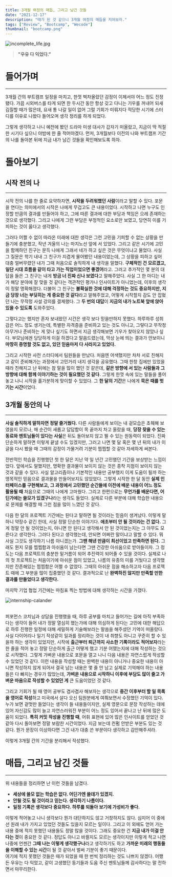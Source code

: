 ```yaml
---
title: 3개월 여정의 매듭, 그리고 남긴 것들
date: "2021-12-17"
description: "때가 된 것 같으니 3개월 여정의 매듭을 지어보자."
tags: ["Review", "Bootcamp", "Wecode"]
thumbnail: "bootcamp.png"
---
```


![incomplete_life.jpg](/images/posts/bootcamp-review/incomplete_life.jpg)

> **"우유 다 익었다."**

# 들어가며

---

3개월 간의 부트캠프 일정을 마치고, 한껏 벅차올랐던 감정이 이제서야 어느 정도 진정됐다. 가끔 시외버스를 타게 되면 한 두시간 동안 항상 갖고 다니는 기우를 꺼내어 되새김질할 때가 많은데, 요새 통 나갈 일이 없어 그럴 기회가 미뤄지다 적당한 시기에 스터디를 이유로 나왔다 들어오며 생각 정리를 하게 되었다.

그렇게 생각하고 나니 예전에 봤던 드라마 미생 대사가 갑자기 떠올랐고, 지금이 딱 적절한 시기다 싶으니 야밤에 한 줄 적어야겠다. 먼저, 3개월보다 이전의 나와 부트캠프 기간의 나를 돌아본 뒤에 지금 내가 남긴 것들을 확인해보도록 하자.
</br>

# 돌아보기

## 시작 전의 나

---

시작 전의 나를 한 줄로 요약하자면, **시작을 두려워했던 사람**이라고 말할 수 있다. 포문을 연다는 의미에서의 시작은 나에게 무겁고도 큰 내용이었다. 시작하고 나면 누구도 인정할 만큼의 결과를 만들어야 하고, 그에 따른 결과에 대한 부담과 책임은 으레 존재하는 것으로 생각했다. 그리고 나에게 그런 부담은 부정적인 요소로만 보였고, 당연히 이를 기피하는 것이 옳다고 생각했다.

그러다 어쩔 수 없이 따라온 미래에 대한 생각은 그런 고민을 기피할 수 없는 상황을 만들기에 충분했고, 작년 겨울의 나는 마지노선 앞에 서 있었다. 그리고 같은 시기에 고민을 함께하던 친구는 문득 나에게 그래서 네가 하고 싶은 것은 무엇이냐고 물었다. 사실 그 질문은 학기 내내 그 친구가 지겹게 물어봤던 내용이었는데, 그 상황을 피하고 싶어 대충 얼버무렸던 내가 그때 처음으로 솔직하게 내 생각을 말했다. **구체적인 건 모르겠고, 일단 시대 흐름을 같이 타고 가는 직업이었으면 좋겠어**라고. 그러고 추가적인 몇 분의 대답을 들은 그 친구는 내게 **방금 너 진짜 신나 보였다**고 말해주었다. 사실 그 한 마디는 내가 해당 분야에 잘 맞을 것 같다는 객관적인 평가나 인사이트가 아니었는데, 이후의 생각이 정말 명확해졌다. 더불어 그 친구는 **불확실한 것에 대해 걱정하는 것도 중요하지만, 지금 당장 너는 부딪히는 게 중요한 것 같다**라고 말해주었고, 어떻게 시작할지 감도 안 잡혔던 나는 무작정 사설 강의를 결제했다. 그 **두 번의 대답**이 **지금의 내가 노트북 앞에 앉아있을 수 있도록** 도와주었다.

그렇다고는 했지만 혼자 보내왔던 시간은 생각 보다 믿을만하지 못했다. 하루하루 성취감은 어느 정도 생기는데, 특별한 자격증을 준비하고 있는 것도 아니고, 그렇다고 무작정 아무거나 준비하는 게 맞나 싶기도 하면서 지금 생각해보면 기우가 찾아오지 않았나 싶다. 부모님에겐 당당하게 이걸 하겠다고 말씀드렸는데, 막상 눈에 띄는 결과가 안보이니 **마땅히 증명할 것도 없고, 있던 믿음마저 다 사라지고 있었다.**

그리고 시작한 사전 스터디에서 팀원들을 만났다. 처음엔 어색했지만 차차 서로 친해지고 같이 준비해가는 과정에서 고민거리 내지 생각을 공유했다. 그때 한창 집에만 있었을 때라 친해지고 난 뒤에는 참 말을 많이 했던 것 같은데, **같은 방향에 서 있는 사람들과 그 방향에 대해 함께 이야기하는 것이 필요했던 것 같다.** 그렇게 한껏 속에 있는 말들을 풀어 놓고 나니 시작을 홀가분하게 맞이할 수 있었다. 그 **한 달의 기간**은 나에게 **묵은 때를 벗기는 시간**이었다.

## 3개월 동안의 나

---

**사실 솔직하게 말하자면 정말 즐거웠다.** 다른 사람들에게 보이는 내 겉모습은 초췌해 보였을지 모르나, 매 순간이 새롭고 답답함이 목 끝까지 차고 올랐을 때, **당장 찾을 수 있는 동료와 멘토님들이 있다는 사실**은 뒤도 돌아보지 않고 뛸 수 있는 원동력이 되었다. 진짜 단순하게 말하면 이렇게 끝낼 수도 있겠지만, 그러고 나면 몇 달 혹은 몇 년 뒤의 내가 이 글을 다시 봤을 때 그때의 감정이 가물거려 기분이 찝찝할 것 같아 자세하게 써본다.

전반적인 학습을 진행했던 첫 한 달은 지난 약 일 년간 고민했던 기간을 보상받는 느낌이었다. 앞에서도 말했지만, 명확한 결과물이 보이지 않는 것은 종착 지점이 보이지 않는 것과 같을 수 있다. 사실 알고리즘이나 기본적인 내용만 공부했지 이게 도움이 될까 하는 맹목적인 믿음으로 결과물을 만들어보지도 않았었다. 그렇게 시작한 한 달 동안 **실제 인터페이스를 구현해보고, 그 과정에서 고민했던 순간들에 이전에 배운 내용이 어느 정도 활용될 때** 처음으로 그때의 나에게 고마웠다. 그리고 한편으로는 **무언가를 배운다면, 어딘가에는 쓸모가 있겠구나**라는 생각도 들었다. 실제로 다른 부분에 대해 학습한 내용으로 문제를 해결할 때 그런 점을 많이 느꼈던 것 같다.

다음 한 달의 프로젝트 기간에는 된다고 말하면 될 것이라는 믿음이 생겨났다. 이렇게 말하니 약장수 같긴 한데, 사실 정말 단순한 이야기다. **애초부터 안 될 것이라는 건 없다.** 그게 정말 안 될 것이었는지, 아니면 안 된다고 생각해서 안 된 것이었는지는 그 아무도 모른다고 생각한다. 그러다 된다고 생각했는데, 안되면 어쩌란 말이냐고 말할 수 있다. 뭐 사실 그것도 생각하기 나름 아니겠는가. **그땐 해낸 만큼이 최선이었고 만족하면 된다.** 그래도 뭔지 모를 찝찝함과 아쉬움이 남는다면 그땐 건강한 아쉬움으로 받아들이자. 그 정도는 다음 프로젝트의 충분한 밑거름이 되어 추진력이 되어줄 수 있을 것이다. 실제로 나의 첫 프로젝트는 처음이기에 아쉬운 점이 있었고, 나름의 유종의 미를 거뒀다고 생각했지만 잔존해있는 찝찝함은 어쩔 수 없었다. 그때의 아쉬운 점을 해소하고자 다음 프로젝트 때에 그 부분을 많이 집중했던 것 같다. 결과적으로 난 **완벽하진 않지만 만족할 만한 결과를 만들었다고 생각한다.**

마지막 기업 협업 기간에는 마침표 찍는 방법에 대해 생각하는 시간을 가졌다.

![internship-calander](https://images.velog.io/images/acidity/post/742c180f-802c-4af6-ace9-0ba53ef20922/%E1%84%89%E1%85%B3%E1%84%8F%E1%85%B3%E1%84%85%E1%85%B5%E1%86%AB%E1%84%89%E1%85%A3%E1%86%BA%202021-12-08%20%E1%84%8B%E1%85%A9%E1%84%8C%E1%85%A5%E1%86%AB%202.44.12.png)

</br>퍼포먼스 코치님과 상담을 진행했을 때, 하루 공부를 마치고 들어가는 길에 아직 부족하다는 생각이 들어 내가 정말 열심히 했는가에 대해 의심하게 된다는 고민에 대한 해답으로 하루 진행한 일정에 대해 세밀하게 기술해보라는 말씀을 해주셨던 기억이 떠올랐다. 사실 다이어리나 일기 작성같이 일과를 정리하는 것이 내 취향도 아니고 꾸준히 할 수 있을까 하는 생각이 있었지만, 시작에 **출근부터 퇴근까지 사소한 기록이라도 적어보자**라는 한 줄을 적어 놓고 정말 단순하게 출근 어떻게 했고 기분 어땠는지에 대해 작성하는 것으로 시작했다. 그렇게 가벼운 내용으로 포문을 열고 나니 다음 내용은 자연스럽게 작성할 수 있었던 것 같다. 이런 내용을 작성할 때는 완벽한 내용이 아니거나 중요한 내용이 아니면 작성하지 않게 되어서 결국 남는 내용은 몇 줄 안 남고 실제로 기억해야 하는 내용들은 다 빠지는 경우가 많았는데, **가벼운 내용으로 시작하니 이후에 부담도 많이 줄고 가벼운 마음으로 작성할 수 있었던 게** 큰 도움이었던 것 같다.

그리고 기회가 될 때 영어 공부도 겸사겸사 해보자는 생각으로 **중간 이후부터 할 일 목록을 영어로 작성**하고 미국에서 살다 오신 팀원분에게 여쭤보면서 수정했던 기억이 있다. 누가 보면 겉멋만 들었다는 생각이 들 내용들이지만, 실제 영문으로 문장 작성하는 데에 있어 자신감도 많이 늘고 자연스러워진 부분이 어느 정도 있어서 끝나고 난 뒤에 많은 도움이 되었다. **특히 커밋 작성을 진행할 때**, 어휘 표현에 있어 많은 인사이트를 얻었던 것 같아 다시 돌아보면 정말 보람찬 시간이었다. 지금 보는데 컨펌 안받은 부분도 있는 것 같다. 뭔가 문장이 이상하다면 그건 내가 대충 쓴 부분이다 생각하고 감안해주셔라.

이렇게 3개월 간의 기간을 분리해서 작성했다.

# 매듭, 그리고 남긴 것들

---

위 내용들을 정리하면 난 이런 것들을 남겼다.
</br>

- **세상에 쓸모 없는 학습은 없다. 어딘가엔 쓸데가 있겠지.**
- **안될 것도 될 것이라고 믿는다. 생각하기 나름이다.**
- **일정 기록은 생각보다 중요하다. 하루를 되돌아 보기에 가성비가 좋다.**

이렇게 적어놓고 나니 생각보다 뭔가 대단하지도 않고 거창하지도 않다. 심지어 이 중에선 원래 내가 가지고 있었던 것들도 있을지 모르는 일이다. 그리고 이 외에도 얻어 가는 내용 중에 적지 못했던 내용들도 정말 많을 것이다. 그래도 중요한 건 **지금 내가 이걸 안다는 것**이 중요한 것 같다. 정답도 아니고 바뀔지도 모르는 생각이지만 이렇게 적고 나면 나중에 언젠간 **그때 나는 이렇게 생각했구나**라고 생각하기도 하고 **가까운 미래의 행동들을 이해할 수 있는 시간**이 될 것 같아서 벌써 기분이 좋기 때문이다.
</br>여기에 적지 못했던 것들은 때가 되었을 때 한 번씩 정리하는 것도 나쁘지 않겠다. 어쨌든 우유는 다 익었고, 같이 고생했던 동기들과 도움 주신 멘토님들께 감사하다는 말 전하면서 마무리한다.
